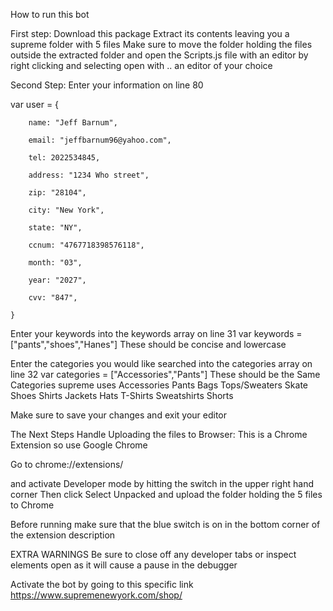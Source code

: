 How to run this bot

First step: 
Download this package Extract its contents leaving you a supreme folder with 5 files
Make sure to move the folder holding the files outside the extracted folder
and open the Scripts.js file with an editor by right clicking and selecting open with .. an editor of your choice

Second Step:
Enter your information on line 80

 var user = {
 
        name: "Jeff Barnum",
        
        email: "jeffbarnum96@yahoo.com",
        
        tel: 2022534845,
        
        address: "1234 Who street",
        
        zip: "28104",
        
        city: "New York",
        
        state: "NY",
        
        ccnum: "4767718398576118",
        
        month: "03",
        
        year: "2027",
        
        cvv: "847",
        
    }

Enter your keywords into the keywords array on line 31 
var keywords = ["pants","shoes","Hanes"] 
These should be concise and lowercase

Enter the categories you would like searched into the categories array on line 32 
var categories = ["Accessories","Pants"] 
These should be the Same Categories supreme uses 
        Accessories
        Pants
        Bags
        Tops/Sweaters
        Skate 
        Shoes 
        Shirts 
        Jackets 
        Hats
        T-Shirts 
        Sweatshirts 
        Shorts 
        
Make sure to save your changes and exit your editor

The Next Steps Handle Uploading the files to Browser:
This is a Chrome Extension so use Google Chrome

Go to 
chrome://extensions/

and activate Developer mode by hitting the switch in the upper right hand corner
Then click Select Unpacked and upload the folder holding the 5 files to Chrome

Before running make sure that the blue switch is on in the bottom corner of the extension description

EXTRA WARNINGS
Be sure to close off any developer tabs or inspect elements open as it will cause a pause in the debugger

Activate the bot by going to this specific link
https://www.supremenewyork.com/shop/
